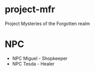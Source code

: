 # project-mfr
Project Mysteries of the Forgotten realm

# NPC

 - NPC Miguel - Shopkeeper
 - NPC Tesda - Healer
